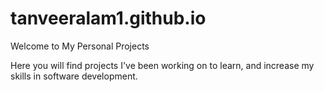 # tanveeralam1.github.io

Welcome to My Personal Projects

Here you will find projects I've been working on to learn, and increase my skills in software development.


